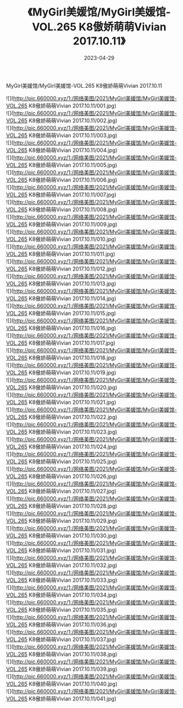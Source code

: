 ﻿---
layout: post
title:  《MyGirl美媛馆/MyGirl美媛馆-VOL.265 K8傲娇萌萌Vivian 2017.10.11》
date:   2023-04-29
img: http://pic.660000.xyz/1:/网络美图/2021/MyGirl美媛馆/MyGirl美媛馆-VOL.265 K8傲娇萌萌Vivian 2017.10.11/000.jpg
categories: [美女, 清纯, 唯美]
---

MyGirl美媛馆/MyGirl美媛馆-VOL.265 K8傲娇萌萌Vivian 2017.10.11

 ![](http://pic.660000.xyz/1:/网络美图/2021/MyGirl美媛馆/MyGirl美媛馆-VOL.265 K8傲娇萌萌Vivian 2017.10.11/001.jpg) <br>![](http://pic.660000.xyz/1:/网络美图/2021/MyGirl美媛馆/MyGirl美媛馆-VOL.265 K8傲娇萌萌Vivian 2017.10.11/002.jpg) <br>![](http://pic.660000.xyz/1:/网络美图/2021/MyGirl美媛馆/MyGirl美媛馆-VOL.265 K8傲娇萌萌Vivian 2017.10.11/003.jpg) <br>![](http://pic.660000.xyz/1:/网络美图/2021/MyGirl美媛馆/MyGirl美媛馆-VOL.265 K8傲娇萌萌Vivian 2017.10.11/004.jpg) <br>![](http://pic.660000.xyz/1:/网络美图/2021/MyGirl美媛馆/MyGirl美媛馆-VOL.265 K8傲娇萌萌Vivian 2017.10.11/005.jpg) <br>![](http://pic.660000.xyz/1:/网络美图/2021/MyGirl美媛馆/MyGirl美媛馆-VOL.265 K8傲娇萌萌Vivian 2017.10.11/006.jpg) <br>![](http://pic.660000.xyz/1:/网络美图/2021/MyGirl美媛馆/MyGirl美媛馆-VOL.265 K8傲娇萌萌Vivian 2017.10.11/007.jpg) <br>![](http://pic.660000.xyz/1:/网络美图/2021/MyGirl美媛馆/MyGirl美媛馆-VOL.265 K8傲娇萌萌Vivian 2017.10.11/008.jpg) <br>![](http://pic.660000.xyz/1:/网络美图/2021/MyGirl美媛馆/MyGirl美媛馆-VOL.265 K8傲娇萌萌Vivian 2017.10.11/009.jpg) <br>![](http://pic.660000.xyz/1:/网络美图/2021/MyGirl美媛馆/MyGirl美媛馆-VOL.265 K8傲娇萌萌Vivian 2017.10.11/010.jpg) <br>![](http://pic.660000.xyz/1:/网络美图/2021/MyGirl美媛馆/MyGirl美媛馆-VOL.265 K8傲娇萌萌Vivian 2017.10.11/011.jpg) <br>![](http://pic.660000.xyz/1:/网络美图/2021/MyGirl美媛馆/MyGirl美媛馆-VOL.265 K8傲娇萌萌Vivian 2017.10.11/012.jpg) <br>![](http://pic.660000.xyz/1:/网络美图/2021/MyGirl美媛馆/MyGirl美媛馆-VOL.265 K8傲娇萌萌Vivian 2017.10.11/013.jpg) <br>![](http://pic.660000.xyz/1:/网络美图/2021/MyGirl美媛馆/MyGirl美媛馆-VOL.265 K8傲娇萌萌Vivian 2017.10.11/014.jpg) <br>![](http://pic.660000.xyz/1:/网络美图/2021/MyGirl美媛馆/MyGirl美媛馆-VOL.265 K8傲娇萌萌Vivian 2017.10.11/015.jpg) <br>![](http://pic.660000.xyz/1:/网络美图/2021/MyGirl美媛馆/MyGirl美媛馆-VOL.265 K8傲娇萌萌Vivian 2017.10.11/016.jpg) <br>![](http://pic.660000.xyz/1:/网络美图/2021/MyGirl美媛馆/MyGirl美媛馆-VOL.265 K8傲娇萌萌Vivian 2017.10.11/017.jpg) <br>![](http://pic.660000.xyz/1:/网络美图/2021/MyGirl美媛馆/MyGirl美媛馆-VOL.265 K8傲娇萌萌Vivian 2017.10.11/018.jpg) <br>![](http://pic.660000.xyz/1:/网络美图/2021/MyGirl美媛馆/MyGirl美媛馆-VOL.265 K8傲娇萌萌Vivian 2017.10.11/019.jpg) <br>![](http://pic.660000.xyz/1:/网络美图/2021/MyGirl美媛馆/MyGirl美媛馆-VOL.265 K8傲娇萌萌Vivian 2017.10.11/020.jpg) <br>![](http://pic.660000.xyz/1:/网络美图/2021/MyGirl美媛馆/MyGirl美媛馆-VOL.265 K8傲娇萌萌Vivian 2017.10.11/021.jpg) <br>![](http://pic.660000.xyz/1:/网络美图/2021/MyGirl美媛馆/MyGirl美媛馆-VOL.265 K8傲娇萌萌Vivian 2017.10.11/022.jpg) <br>![](http://pic.660000.xyz/1:/网络美图/2021/MyGirl美媛馆/MyGirl美媛馆-VOL.265 K8傲娇萌萌Vivian 2017.10.11/023.jpg) <br>![](http://pic.660000.xyz/1:/网络美图/2021/MyGirl美媛馆/MyGirl美媛馆-VOL.265 K8傲娇萌萌Vivian 2017.10.11/024.jpg) <br>![](http://pic.660000.xyz/1:/网络美图/2021/MyGirl美媛馆/MyGirl美媛馆-VOL.265 K8傲娇萌萌Vivian 2017.10.11/025.jpg) <br>![](http://pic.660000.xyz/1:/网络美图/2021/MyGirl美媛馆/MyGirl美媛馆-VOL.265 K8傲娇萌萌Vivian 2017.10.11/026.jpg) <br>![](http://pic.660000.xyz/1:/网络美图/2021/MyGirl美媛馆/MyGirl美媛馆-VOL.265 K8傲娇萌萌Vivian 2017.10.11/027.jpg) <br>![](http://pic.660000.xyz/1:/网络美图/2021/MyGirl美媛馆/MyGirl美媛馆-VOL.265 K8傲娇萌萌Vivian 2017.10.11/028.jpg) <br>![](http://pic.660000.xyz/1:/网络美图/2021/MyGirl美媛馆/MyGirl美媛馆-VOL.265 K8傲娇萌萌Vivian 2017.10.11/029.jpg) <br>![](http://pic.660000.xyz/1:/网络美图/2021/MyGirl美媛馆/MyGirl美媛馆-VOL.265 K8傲娇萌萌Vivian 2017.10.11/030.jpg) <br>![](http://pic.660000.xyz/1:/网络美图/2021/MyGirl美媛馆/MyGirl美媛馆-VOL.265 K8傲娇萌萌Vivian 2017.10.11/031.jpg) <br>![](http://pic.660000.xyz/1:/网络美图/2021/MyGirl美媛馆/MyGirl美媛馆-VOL.265 K8傲娇萌萌Vivian 2017.10.11/032.jpg) <br>![](http://pic.660000.xyz/1:/网络美图/2021/MyGirl美媛馆/MyGirl美媛馆-VOL.265 K8傲娇萌萌Vivian 2017.10.11/033.jpg) <br>![](http://pic.660000.xyz/1:/网络美图/2021/MyGirl美媛馆/MyGirl美媛馆-VOL.265 K8傲娇萌萌Vivian 2017.10.11/034.jpg) <br>![](http://pic.660000.xyz/1:/网络美图/2021/MyGirl美媛馆/MyGirl美媛馆-VOL.265 K8傲娇萌萌Vivian 2017.10.11/035.jpg) <br>![](http://pic.660000.xyz/1:/网络美图/2021/MyGirl美媛馆/MyGirl美媛馆-VOL.265 K8傲娇萌萌Vivian 2017.10.11/036.jpg) <br>![](http://pic.660000.xyz/1:/网络美图/2021/MyGirl美媛馆/MyGirl美媛馆-VOL.265 K8傲娇萌萌Vivian 2017.10.11/037.jpg) <br>![](http://pic.660000.xyz/1:/网络美图/2021/MyGirl美媛馆/MyGirl美媛馆-VOL.265 K8傲娇萌萌Vivian 2017.10.11/038.jpg) <br>![](http://pic.660000.xyz/1:/网络美图/2021/MyGirl美媛馆/MyGirl美媛馆-VOL.265 K8傲娇萌萌Vivian 2017.10.11/039.jpg) <br>![](http://pic.660000.xyz/1:/网络美图/2021/MyGirl美媛馆/MyGirl美媛馆-VOL.265 K8傲娇萌萌Vivian 2017.10.11/040.jpg) <br>![](http://pic.660000.xyz/1:/网络美图/2021/MyGirl美媛馆/MyGirl美媛馆-VOL.265 K8傲娇萌萌Vivian 2017.10.11/041.jpg) <br>
